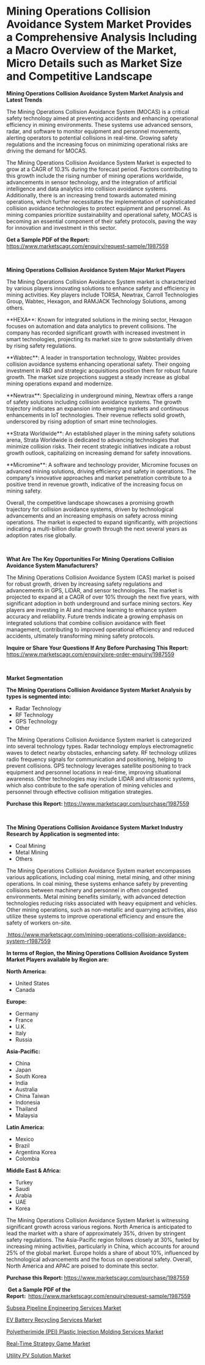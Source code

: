 <p><h1>Mining Operations Collision Avoidance System Market Provides a Comprehensive Analysis Including a Macro Overview of the Market, Micro Details such as Market Size and Competitive Landscape</h1></p><p><strong>Mining Operations Collision Avoidance System Market Analysis and Latest Trends</strong></p>
<p><p>The Mining Operations Collision Avoidance System (MOCAS) is a critical safety technology aimed at preventing accidents and enhancing operational efficiency in mining environments. These systems use advanced sensors, radar, and software to monitor equipment and personnel movements, alerting operators to potential collisions in real-time. Growing safety regulations and the increasing focus on minimizing operational risks are driving the demand for MOCAS.</p><p>The Mining Operations Collision Avoidance System Market is expected to grow at a CAGR of 10.3% during the forecast period. Factors contributing to this growth include the rising number of mining operations worldwide, advancements in sensor technology, and the integration of artificial intelligence and data analytics into collision avoidance systems. Additionally, there is an increasing trend towards automated mining operations, which further necessitates the implementation of sophisticated collision avoidance technologies to protect equipment and personnel. As mining companies prioritize sustainability and operational safety, MOCAS is becoming an essential component of their safety protocols, paving the way for innovation and investment in this sector.</p></p>
<p><strong>Get a Sample PDF of the Report:&nbsp;</strong> <a href="https://www.marketscagr.com/enquiry/request-sample/1987559?utm_campaign=2106&utm_medium=2&utm_source=Github&utm_content=ia&utm_term=11032025&utm_id=mining-operations-collision-avoidance-system">https://www.marketscagr.com/enquiry/request-sample/1987559</a></p>
<p>&nbsp;</p>
<p><strong>Mining Operations Collision Avoidance System Major Market Players</strong></p>
<p><p>The Mining Operations Collision Avoidance System market is characterized by various players innovating solutions to enhance safety and efficiency in mining activities. Key players include TORSA, Newtrax, Carroll Technologies Group, Wabtec, Hexagon, and RAMJACK Technology Solutions, among others.</p><p>**HEXA**: Known for integrated solutions in the mining sector, Hexagon focuses on automation and data analytics to prevent collisions. The company has recorded significant growth with increased investment in smart technologies, projecting its market size to grow substantially driven by rising safety regulations.</p><p>**Wabtec**: A leader in transportation technology, Wabtec provides collision avoidance systems enhancing operational safety. Their ongoing investment in R&D and strategic acquisitions position them for robust future growth. The market size projections suggest a steady increase as global mining operations expand and modernize.</p><p>**Newtrax**: Specializing in underground mining, Newtrax offers a range of safety solutions including collision avoidance systems. The growth trajectory indicates an expansion into emerging markets and continuous enhancements in IoT technologies. Their revenue reflects solid growth, underscored by rising adoption of smart mine technologies.</p><p>**Strata Worldwide**: An established player in the mining safety solutions arena, Strata Worldwide is dedicated to advancing technologies that minimize collision risks. Their recent strategic initiatives indicate a robust growth outlook, capitalizing on increasing demand for safety innovations.</p><p>**Micromine**: A software and technology provider, Micromine focuses on advanced mining solutions, driving efficiency and safety in operations. The company's innovative approaches and market penetration contribute to a positive trend in revenue growth, indicative of the increasing focus on mining safety.</p><p>Overall, the competitive landscape showcases a promising growth trajectory for collision avoidance systems, driven by technological advancements and an increasing emphasis on safety across mining operations. The market is expected to expand significantly, with projections indicating a multi-billion dollar growth through the next several years as adoption rates rise globally.</p></p>
<p>&nbsp;</p>
<p><strong>What Are The Key Opportunities For Mining Operations Collision Avoidance System Manufacturers?</strong></p>
<p><p>The Mining Operations Collision Avoidance System (CAS) market is poised for robust growth, driven by increasing safety regulations and advancements in GPS, LiDAR, and sensor technologies. The market is projected to expand at a CAGR of over 10% through the next five years, with significant adoption in both underground and surface mining sectors. Key players are investing in AI and machine learning to enhance system accuracy and reliability. Future trends indicate a growing emphasis on integrated solutions that combine collision avoidance with fleet management, contributing to improved operational efficiency and reduced accidents, ultimately transforming mining safety protocols.</p></p>
<p><strong>Inquire or Share Your Questions If Any Before Purchasing This Report:</strong> <a href="https://www.marketscagr.com/enquiry/pre-order-enquiry/1987559?utm_campaign=2106&utm_medium=2&utm_source=Github&utm_content=ia&utm_term=11032025&utm_id=mining-operations-collision-avoidance-system">https://www.marketscagr.com/enquiry/pre-order-enquiry/1987559</a></p>
<p>&nbsp;</p>
<p><strong>Market Segmentation</strong></p>
<p><strong>The Mining Operations Collision Avoidance System Market Analysis by types is segmented into:</strong></p>
<p><ul><li>Radar Technology</li><li>RF Technology</li><li>GPS Technology</li><li>Other</li></ul></p>
<p><p>The Mining Operations Collision Avoidance System market is categorized into several technology types. Radar technology employs electromagnetic waves to detect nearby obstacles, enhancing safety. RF technology utilizes radio frequency signals for communication and positioning, helping to prevent collisions. GPS technology leverages satellite positioning to track equipment and personnel locations in real-time, improving situational awareness. Other technologies may include LIDAR and ultrasonic systems, which also contribute to the safe operation of mining vehicles and personnel through effective collision mitigation strategies.</p></p>
<p><strong>Purchase this Report:&nbsp;</strong><a href="https://www.marketscagr.com/purchase/1987559?utm_campaign=2106&utm_medium=2&utm_source=Github&utm_content=ia&utm_term=11032025&utm_id=mining-operations-collision-avoidance-system">https://www.marketscagr.com/purchase/1987559</a></p>
<p>&nbsp;</p>
<p><strong>The Mining Operations Collision Avoidance System Market Industry Research by Application is segmented into:</strong></p>
<p><ul><li>Coal Mining</li><li>Metal Mining</li><li>Others</li></ul></p>
<p><p>The Mining Operations Collision Avoidance System market encompasses various applications, including coal mining, metal mining, and other mining operations. In coal mining, these systems enhance safety by preventing collisions between machinery and personnel in often congested environments. Metal mining benefits similarly, with advanced detection technologies reducing risks associated with heavy equipment and vehicles. Other mining operations, such as non-metallic and quarrying activities, also utilize these systems to improve operational efficiency and ensure the safety of workers on-site.</p></p>
<p><a href="https://www.marketscagr.com/mining-operations-collision-avoidance-system-r1987559?utm_campaign=2106&utm_medium=2&utm_source=Github&utm_content=ia&utm_term=11032025&utm_id=mining-operations-collision-avoidance-system">&nbsp;https://www.marketscagr.com/mining-operations-collision-avoidance-system-r1987559</a></p>
<p><strong>In terms of Region, the Mining Operations Collision Avoidance System Market Players available by Region are:</strong></p>
<p>
    <p> <strong> North America: </strong>
        <ul>
            <li>United States</li>
            <li>Canada</li>
        </ul>
        </p> 
    <p> <strong> Europe: </strong>
        <ul>
            <li>Germany</li>
            <li>France</li>
            <li>U.K.</li>
            <li>Italy</li>
            <li>Russia</li>
        </ul>
        </p> 
    <p> <strong> Asia-Pacific: </strong>
        <ul>
            <li>China</li>
            <li>Japan</li>
            <li>South Korea</li>
            <li>India</li>
            <li>Australia</li>
            <li>China Taiwan</li>
            <li>Indonesia</li>
            <li>Thailand</li>
            <li>Malaysia</li>
        </ul>
        </p> 
    <p> <strong> Latin America: </strong>
        <ul>
            <li>Mexico</li>
            <li>Brazil</li>
            <li>Argentina Korea</li>
            <li>Colombia</li>
        </ul>
        </p> 
    <p> <strong> Middle East & Africa: </strong>
        <ul>
            <li>Turkey</li>
            <li>Saudi</li>
            <li>Arabia</li>
            <li>UAE</li>
            <li>Korea</li>
        </ul>
    </p>
    </p>
<p><p>The Mining Operations Collision Avoidance System Market is witnessing significant growth across various regions. North America is anticipated to lead the market with a share of approximately 35%, driven by stringent safety regulations. The Asia-Pacific region follows closely at 30%, fueled by increasing mining activities, particularly in China, which accounts for around 25% of the global market. Europe holds a share of about 10%, influenced by technological advancements and the focus on operational safety. Overall, North America and APAC are poised to dominate this sector.</p></p>
<p><strong>Purchase this Report: </strong><a href="https://www.marketscagr.com/purchase/1987559?utm_campaign=2106&utm_medium=2&utm_source=Github&utm_content=ia&utm_term=11032025&utm_id=mining-operations-collision-avoidance-system">https://www.marketscagr.com/purchase/1987559</a></p>
<p>&nbsp;<strong>Get a Sample PDF of the Report:&nbsp;&nbsp;</strong><a href="https://www.marketscagr.com/enquiry/request-sample/1987559?utm_campaign=2106&utm_medium=2&utm_source=Github&utm_content=ia&utm_term=11032025&utm_id=mining-operations-collision-avoidance-system">https://www.marketscagr.com/enquiry/request-sample/1987559</a></p>
<p><strong></strong></p>
<p><p><a href="https://github.com/astadtetcha28/Market-Research-Report-List-1/blob/main/subsea-pipeline-engineering-services-market.md?utm_campaign=2106&utm_medium=2&utm_source=Github&utm_content=ia&utm_term=11032025&utm_id=mining-operations-collision-avoidance-system">Subsea Pipeline Engineering Services Market</a></p><p><a href="https://github.com/ceranamaduvq/Market-Research-Report-List-1/blob/main/ev-battery-recycling-services-market.md?utm_campaign=2106&utm_medium=2&utm_source=Github&utm_content=ia&utm_term=11032025&utm_id=mining-operations-collision-avoidance-system">EV Battery Recycling Services Market</a></p><p><a href="https://github.com/heeildannas/Market-Research-Report-List-1/blob/main/polyetherimide-pei-plastic-injection-molding-services-market.md?utm_campaign=2106&utm_medium=2&utm_source=Github&utm_content=ia&utm_term=11032025&utm_id=mining-operations-collision-avoidance-system">Polyetherimide (PEI) Plastic Injection Molding Services Market</a></p><p><a href="https://github.com/ertssmelov0/Market-Research-Report-List-1/blob/main/real-time-strategy-game-market.md?utm_campaign=2106&utm_medium=2&utm_source=Github&utm_content=ia&utm_term=11032025&utm_id=mining-operations-collision-avoidance-system">Real-Time Strategy Game Market</a></p><p><a href="https://github.com/sibellanikmn/Market-Research-Report-List-1/blob/main/utility-pv-solution-market.md?utm_campaign=2106&utm_medium=2&utm_source=Github&utm_content=ia&utm_term=11032025&utm_id=mining-operations-collision-avoidance-system">Utility PV Solution Market</a></p></p>